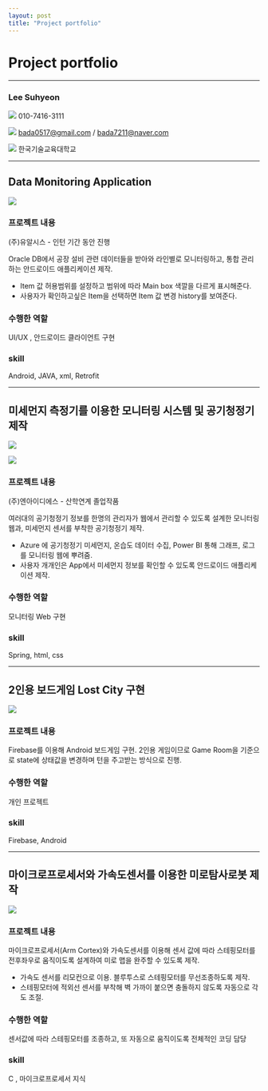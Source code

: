 ```yaml
---
layout: post
title: "Project portfolio"
---
```


# Project portfolio

* * *

### Lee Suhyeon 

![](https://raw.githubusercontent.com/bada7211/bada7211.github.com/master/call3.png) 010-7416-3111

![](https://raw.githubusercontent.com/bada7211/bada7211.github.com/master/mail3.png) bada0517@gmail.com / bada7211@naver.com

![](https://raw.githubusercontent.com/bada7211/bada7211.github.com/master/home3.png) 한국기술교육대학교

* * *

## Data Monitoring Application

![](https://raw.githubusercontent.com/bada7211/bada7211.github.com/master/and1.png)

### 프로젝트 내용

(주)유알시스 - 인턴 기간 동안 진행

Oracle DB에서 공장 설비 관련 데이터들을 받아와 라인별로 모니터링하고, 통합 관리하는 안드로이드 애플리케이션 제작.
- Item 값 허용범위를 설정하고 범위에 따라 Main box 색깔을 다르게 표시해준다.
- 사용자가 확인하고싶은 Item을 선택하면 Item 값 변경 history를 보여준다.

### 수행한 역할

UI/UX , 안드로이드 클라이언트 구현

### skill

Android, JAVA, xml, Retrofit

* * *

## 미세먼지 측정기를 이용한 모니터링 시스템 및 공기청정기 제작

![](https://raw.githubusercontent.com/bada7211/bada7211.github.com/master/and2.png)

![](https://raw.githubusercontent.com/bada7211/bada7211.github.com/master/and3.png)

### 프로젝트 내용

(주)엔아이디에스 - 산학연계 졸업작품

여러대의 공기청정기 정보를 한명의 관리자가 웹에서 관리할 수 있도록 설계한 모니터링 웹과, 미세먼지 센서를 부착한 공기청정기 제작. 
- Azure 에 공기청정기 미세먼지, 온습도 데이터 수집, Power BI 통해 그래프, 로그를 모니터링 웹에 뿌려줌.
- 사용자 개개인은 App에서 미세먼지 정보를 확인할 수 있도록 안드로이드 애플리케이션 제작.


### 수행한 역할

모니터링 Web 구현

### skill

Spring, html, css

* * *

## 2인용 보드게임 Lost City 구현

![](https://raw.githubusercontent.com/bada7211/bada7211.github.com/master/and4.png)

### 프로젝트 내용

Firebase를 이용해 Android 보드게임 구현. 2인용 게임이므로 Game Room을 기준으로 state에 상태값을 변경하며 턴을 주고받는 방식으로 진행.

### 수행한 역할

개인 프로젝트

### skill

Firebase, Android

* * *

## 마이크로프로세서와 가속도센서를 이용한 미로탐사로봇 제작

![](https://raw.githubusercontent.com/bada7211/bada7211.github.com/master/and5.png)

### 프로젝트 내용

마이크로프로세서(Arm Cortex)와 가속도센서를 이용해 센서 값에 따라 스테핑모터를 전후좌우로 움직이도록 설계하여 미로 맵을 완주할 수 있도록 제작.
- 가속도 센서를 리모컨으로 이용. 블루투스로 스테핑모터를 무선조종하도록 제작.
- 스테핑모터에 적외선 센서를 부착해 벽 가까이 붙으면 충돌하지 않도록 자동으로 각도 조절.

### 수행한 역할

센서값에 따라 스테핑모터를 조종하고, 또 자동으로 움직이도록 전체적인 코딩 담당

### skill

C , 마이크로프로세서 지식



